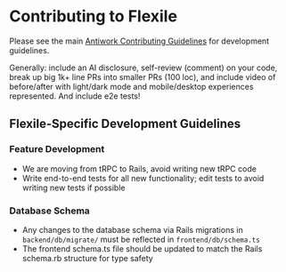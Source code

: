 # Contributing to Flexile

Please see the main [Antiwork Contributing Guidelines](https://github.com/antiwork/.github/blob/main/CONTRIBUTING.md) for development guidelines.

Generally: include an AI disclosure, self-review (comment) on your code, break up big 1k+ line PRs into smaller PRs (100 loc), and include video of before/after with light/dark mode and mobile/desktop experiences represented. And include e2e tests!

## Flexile-Specific Development Guidelines

### Feature Development

- We are moving from tRPC to Rails, avoid writing new tRPC code
- Write end-to-end tests for all new functionality; edit tests to avoid writing new tests if possible

### Database Schema

- Any changes to the database schema via Rails migrations in `backend/db/migrate/` must be reflected in `frontend/db/schema.ts`
- The frontend schema.ts file should be updated to match the Rails schema.rb structure for type safety
